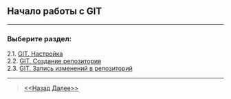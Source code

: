 ## Начало работы с GIT
---
### Выберите раздел:

2.1. [GIT. Настройка](/configuration.md)   
2.2. [GIT. Создание репозитория](/createreposit.md)   
2.3. [GIT. Запись изменений в репозиторий](/changesave.md)

----
>[<<Назад](./startworking.md) [Далее>>](./configuration.md)

